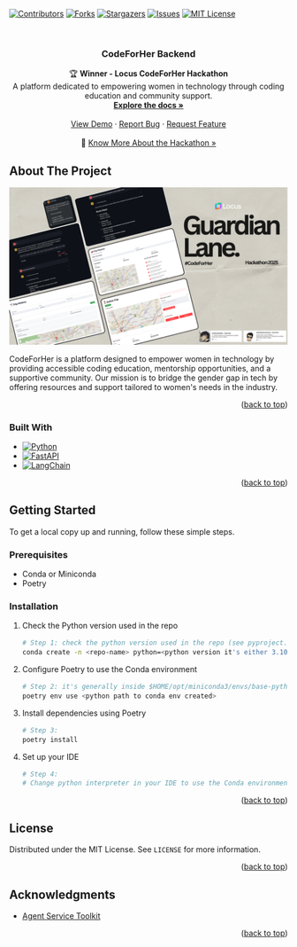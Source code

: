 <a name="readme-top"></a>

[![Contributors][contributors-shield]][contributors-url]
[![Forks][forks-shield]][forks-url]
[![Stargazers][stars-shield]][stars-url]
[![Issues][issues-shield]][issues-url]
[![MIT License][license-shield]][license-url]



<br />
<div align="center">
<h3 align="center">CodeForHer Backend</h3>

  <p align="center">
    🏆 <strong>Winner - Locus CodeForHer Hackathon</strong><br />
    A platform dedicated to empowering women in technology through coding education and community support.
    <br />
    <a href="https://github.com/Ashishkumaraswamy/CodeForHer-Backend"><strong>Explore the docs »</strong></a>
    <br />
    <br />
    <a href="YOUR_DEMO_LINK">View Demo</a>
    ·
    <a href="https://github.com/Ashishkumaraswamy/CodeForHer-Backend/issues">Report Bug</a>
    ·
    <a href="https://github.com/Ashishkumaraswamy/CodeForHer-Backend/issues">Request Feature</a>
    <br />
    <br />
    🔗 <a href="https://example.com/codeforher-hackathon-winners">Know More About the Hackathon »</a>
  </p>
</div>




<!-- ABOUT THE PROJECT -->
## About The Project

[![Product Screenshot][product-screenshot]](YOUR_DEMO_LINK)

CodeForHer is a platform designed to empower women in technology by providing accessible coding education, mentorship opportunities, and a supportive community. Our mission is to bridge the gender gap in tech by offering resources and support tailored to women's needs in the industry.

<p align="right">(<a href="#readme-top">back to top</a>)</p>



### Built With

* [![Python][Python.com]][Python-url]
* [![FastAPI][FastAPI.com]][FastAPI-url]
* [![LangChain][LangChain.com]][LangChain-url]

<p align="right">(<a href="#readme-top">back to top</a>)</p>



<!-- GETTING STARTED -->
## Getting Started

To get a local copy up and running, follow these simple steps.

### Prerequisites

* Conda or Miniconda
* Poetry

### Installation

1. Check the Python version used in the repo
   ```sh
   # Step 1: check the python version used in the repo (see pyproject.toml to find it)
   conda create -n <repo-name> python=<python version it's either 3.10 or 3.11>
   ```

2. Configure Poetry to use the Conda environment
   ```sh
   # Step 2: it's generally inside $HOME/opt/miniconda3/envs/base-python310/bin/python
   poetry env use <python path to conda env created>
   ```

3. Install dependencies using Poetry
   ```sh
   # Step 3:
   poetry install
   ```

4. Set up your IDE
   ```sh
   # Step 4:
   # Change python interpreter in your IDE to use the Conda environment
   ```

<p align="right">(<a href="#readme-top">back to top</a>)</p>


<!-- LICENSE -->
## License

Distributed under the MIT License. See `LICENSE` for more information.

<p align="right">(<a href="#readme-top">back to top</a>)</p>



<!-- ACKNOWLEDGMENTS -->
## Acknowledgments

* [Agent Service Toolkit](https://github.com/JoshuaC215/agent-service-toolkit)

<p align="right">(<a href="#readme-top">back to top</a>)</p>



<!-- MARKDOWN LINKS & IMAGES -->
<!-- https://www.markdownguide.org/basic-syntax/#reference-style-links -->
[contributors-shield]: https://img.shields.io/github/contributors/Ashishkumaraswamy/CodeForHer-Backend.svg?style=for-the-badge
[contributors-url]: https://github.com/Ashishkumaraswamy/CodeForHer-Backend/graphs/contributors
[forks-shield]: https://img.shields.io/github/forks/Ashishkumaraswamy/CodeForHer-Backend.svg?style=for-the-badge
[forks-url]: https://github.com/Ashishkumaraswamy/CodeForHer-Backend/network/members
[stars-shield]: https://img.shields.io/github/stars/Ashishkumaraswamy/CodeForHer-Backend.svg?style=for-the-badge
[stars-url]: https://github.com/Ashishkumaraswamy/CodeForHer-Backend/stargazers
[issues-shield]: https://img.shields.io/github/issues/Ashishkumaraswamy/CodeForHer-Backend.svg?style=for-the-badge
[issues-url]: https://github.com/Ashishkumaraswamy/CodeForHer-Backend/issues
[license-shield]: https://img.shields.io/github/license/Ashishkumaraswamy/CodeForHer-Backend.svg?style=for-the-badge
[license-url]: https://github.com/Ashishkumaraswamy/CodeForHer-Backend/blob/master/LICENSE
[product-screenshot]: codeforher_backend/assets/Code_For_Her.png
[Python.com]: https://img.shields.io/badge/Python-3776AB?style=for-the-badge&logo=python&logoColor=white
[Python-url]: https://www.python.org/
[FastAPI.com]: https://img.shields.io/badge/FastAPI-009688?style=for-the-badge&logo=fastapi&logoColor=white
[FastAPI-url]: https://fastapi.tiangolo.com/
[LangChain.com]: https://img.shields.io/badge/LangChain-000000?style=for-the-badge&logo=chainlink&logoColor=white
[LangChain-url]: https://python.langchain.com/
